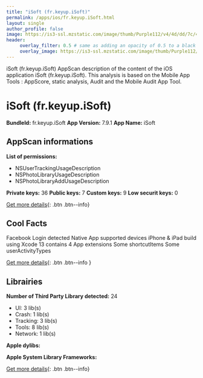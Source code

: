```yaml
---
title: "iSoft (fr.keyup.iSoft)"
permalink: /apps/ios/fr.keyup.iSoft.html
layout: single
author_profile: false
image: https://is3-ssl.mzstatic.com/image/thumb/Purple112/v4/4d/dd/7c/4ddd7c55-df4c-8821-c2fc-72f92d070b4c/AppIcon-0-0-1x_U007emarketing-0-0-0-7-0-0-sRGB-0-0-0-GLES2_U002c0-512MB-85-220-0-0.png/512x512bb.jpg
header: 
     overlay_filter: 0.5 # same as adding an opacity of 0.5 to a black background
     overlay_image: https://is3-ssl.mzstatic.com/image/thumb/Purple112/v4/4d/dd/7c/4ddd7c55-df4c-8821-c2fc-72f92d070b4c/AppIcon-0-0-1x_U007emarketing-0-0-0-7-0-0-sRGB-0-0-0-GLES2_U002c0-512MB-85-220-0-0.png/512x512bb.jpg
---
```

iSoft (fr.keyup.iSoft) AppScan description of the content of the iOS application iSoft (fr.keyup.iSoft). This analysis is based on the Mobile App Tools : AppScore, static analysis, Audit and the Mobile Audit App Tool.

# iSoft (fr.keyup.iSoft)

**BundleId:** fr.keyup.iSoft
**App Version:** 7.9.1
**App Name:** iSoft


## AppScan informations 

**List of permissions:** 
- NSUserTrackingUsageDescription
- NSPhotoLibraryUsageDescription
- NSPhotoLibraryAddUsageDescription
  
  
**Private keys:** 36
**Public keys:** 7
**Custom keys:** 9
**Low securit keys:** 0
  
[Get more details](/pricing.html){: .btn .btn--info}

## Cool Facts

Facebook Login detected
Native App
supported devices iPhone & iPad
build using Xcode 13
contains 4 App extensions
Some shortcutItems 
Some userActivityTypes
  
[Get more details](/pricing.html){: .btn .btn--info }

## Librairies 
**Number of Third Party Library detected:** 24
- UI: 3 lib(s)
- Crash: 1 lib(s)
- Tracking: 3 lib(s)
- Tools: 8 lib(s)
- Network: 1 lib(s)


**Apple dylibs:**


**Apple System Library Frameworks:**


  
[Get more details](/pricing.html){: .btn .btn--info}

